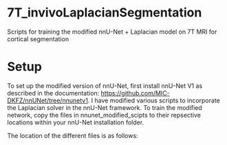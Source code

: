 # 7T_invivoLaplacianSegmentation
Scripts for training the modified nnU-Net + Laplacian model on 7T MRI for cortical segmentation

# Setup

To set up the modified version of nnU-Net, first install nnU-Net V1 as described in the documentation: https://github.com/MIC-DKFZ/nnUNet/tree/nnunetv1. I have modified various scripts to incorporate the Laplacian solver in the nnU-Net framework. To train the modified network, copy the files in nnunet_modified_scipts to their repsective locations within your nnU-Net installation folder. 

The location of the different files is as follows:




